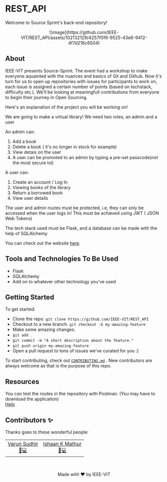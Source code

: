 # REST_API
Welcome to Source Sprint's back-end repository!

<p align="center">![image](https://github.com/IEEE-VIT/REST_API/assets/102132129/4257f0f6-9525-43e6-9412-4f7d216c6504)
</p>

## About

IEEE-VIT presents Source-Sprint. The event had a workshop to make everyone aquainted with the nuances and basics of Git and Github. Now it's turn for us to open up repositories with issues for participants to work on, each issue is assigned a certain number of points (based on techstack, difficulty etc.).
We'll be looking at meaningfull contributions from everyone to begin their journey in Open Sourcing. 

Here's an explanation of the project you will be working on!

We are going to make a virtual library!
We need two roles, an admin and a user

An admin can:
1) Add a book
2) Delete a book ( it's no longer in stock for example)
3) View detais on the user
4) A user can be promoted to an admin by typing a pre-set passcode(not the most secure lol)

A user can:
1) Create an account / Log In
2) Viewing books of the library
3) Return a borrowed book
4) View user details

The user and admin routes must be protected, i.e, they can only be accessed when the user logs in!
This must be achieved using JWT ( JSON Web Tokens)

The tech stack used must be Flask, and a database can be made with the help of SQLAlchemy

You can check out the website [here](https://ieeevit.org/).

## Tools and Technologies To Be Used
* Flask
* SQLAlchemy
* Add on to whatever other technology you've used

## Getting Started

To get started:
* Clone the repo.
`git clone https://github.com/IEEE-VIT/REST_API`
* Checkout to a new branch.
`git checkout -b my-amazing-feature`
* Make some amazing changes.
* `git add .`
* `git commit -m "A short description about the feature."`
* `git push origin my-amazing-feature`
* Open a pull request to tons of issues we've curated for you :)

To start contributing, check out [`CONTRIBUTING.md`](https://github.com/IEEE-VIT/CTF-Backend/tree/master/CONTRIBUTING.md) . New contributors are always welcome as that is the purpose of this repo.

## Resources

You can test the routes in the repository with Postman. (You may have to download the application) <br>
[Help](https://www.geeksforgeeks.org/basics-of-api-testing-using-postman/)

## Contributors ✨

Thanks goes to these wonderful people:


<!-- ALL-CONTRIBUTORS-LIST:START - Do not remove or modify this section -->
<!-- prettier-ignore-start -->
<!-- markdownlint-disable -->
<table>
	<tr>
		<td align="center">
			<a href="https://github.com/varun10sudhir">Varun Sudhir<br>📖💻</a>
		</td>
		<td align="center">
			<a href="https://github.com/IshaanKMathur">Ishaan K Mathur<br>📖💻</a>
		</td>
</table>
<br />

<p align="center">Made with ❤ by IEEE-VIT</p>


